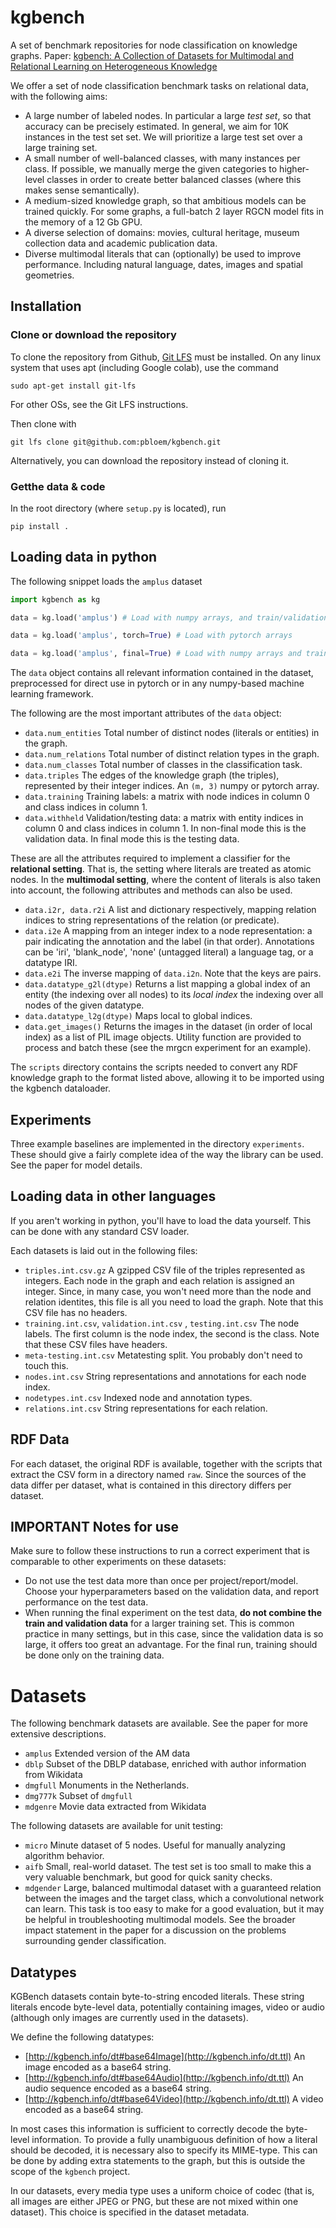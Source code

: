 # kgbench

A set of benchmark repositories for node classification on knowledge graphs. Paper:
[kgbench: A Collection of Datasets for Multimodal and Relational Learning on Heterogeneous Knowledge](https://openreview.net/forum?id=yeK_9wxRDbA) 

We offer a set of node classification benchmark tasks on relational data, with the following aims:

* A large number of labeled nodes. In particular a large _test set_, so that accuracy can be precisely estimated. In general, we aim for 10K instances in the test set set. We will prioritize a large test set over a large training set.
* A small number of well-balanced classes, with many instances per class. If possible, we manually merge the given categories to higher-level classes in order to create better balanced classes (where this makes sense semantically). 
* A medium-sized knowledge graph, so that ambitious models can be trained quickly. For some graphs, a full-batch 2 layer RGCN model fits in the memory of a 12 Gb GPU.
* A diverse selection of domains: movies, cultural heritage, museum collection data and academic publication data.
* Diverse multimodal literals that can (optionally) be used to improve performance. Including natural language, dates, images and spatial geometries.  

## Installation

### Clone or download the repository

To clone the repository from Github, [Git LFS](https://git-lfs.github.com/) must be installed. On any linux system that uses apt (including Google colab), use the command

```
sudo apt-get install git-lfs
```
For other OSs, see the Git LFS instructions.

Then clone with

```git lfs clone git@github.com:pbloem/kgbench.git```

Alternatively, you can download the repository instead of cloning it. 

### Getthe data & code

In the root directory (where `setup.py` is located), run 

```
pip install . 
```

## Loading data in python

The following snippet loads the `amplus` dataset

```python
import kgbench as kg

data = kg.load('amplus') # Load with numpy arrays, and train/validation split

data = kg.load('amplus', torch=True) # Load with pytorch arrays

data = kg.load('amplus', final=True) # Load with numpy arrays and train/test split

``` 

The `data` object contains all relevant information contained in the dataset, preprocessed for direct use in pytorch or in any numpy-based machine learning framework.

The following are the most important attributes of the `data` object:

 * `data.num_entities` Total number of distinct nodes (literals or entities) in the graph.
 * `data.num_relations` Total number of distinct relation types in the graph.
 * `data.num_classes` Total number of classes in the classification task.
 * `data.triples` The edges of the knowledge graph (the triples), represented by their integer indices. An `(m, 3)` numpy or pytorch array.
 * `data.training` Training labels: a matrix with node indices in column 0 and class indices in column 1.
 * `data.withheld` Validation/testing data: a matrix with entity indices in column 0 and class indices in column 1. In non-final mode this is the validation data. In final mode this is the testing data.

These are all the attributes required to implement a classifier for the **relational setting**. That is, the setting where literals are treated as atomic nodes. In the **multimodal setting**, where the content of literals is also taken into account, the following attributes and methods can also be used.

 * `data.i2r, data.r2i` A list and dictionary respectively, mapping relation indices to string representations of the relation (or predicate). 
 * `data.i2e` A mapping from an integer index to a node representation: a pair indicating the annotation and the label (in that order). Annotations can be 'iri', 'blank_node', 'none' (untagged literal) a language tag, or a datatype IRI.
 * `data.e2i` The inverse mapping of `data.i2n`. Note that the keys are pairs.
 * `data.datatype_g2l(dtype)` Returns a list mapping a global index of an entity (the indexing over all nodes) to its _local index_ the indexing over all nodes of the given datatype.
 * `data.datatype_l2g(dtype)` Maps local to global indices.
 * `data.get_images()` Returns the images in the dataset (in order of local index) as a list of PIL image objects. Utility function are provided to process and batch these (see the mrgcn experiment for an example).

The `scripts` directory contains the scripts needed to convert any RDF knowledge graph to the format listed above, allowing it to be imported using the kgbench dataloader.

## Experiments

Three example baselines are implemented in the directory `experiments`. These should give a fairly complete idea of the way the library can be used. See the paper for model details. 

## Loading data in other languages

If you aren't working in python, you'll have to load the data yourself. This can be done with any standard CSV loader.

Each datasets is laid out in the following files:
 * `triples.int.csv.gz` A gzipped CSV file of the triples represented as integers. Each node in the graph and each relation is assigned an integer. Since, in many case, you won't need more than the node and relation identites, this file is all you need to load the graph. Note that this CSV file has no headers.
 * `training.int.csv`, `validation.int.csv` , `testing.int.csv` The node labels. The first column is the node index, the second is the class. Note that these CSV files have headers.
 * `meta-testing.int.csv` Metatesting split. You probably don't need to touch this.
 * `nodes.int.csv` String representations and annotations for each node index.
 * `nodetypes.int.csv` Indexed node and annotation types.
 * `relations.int.csv` String representations for each relation.
 
## RDF Data

For each dataset, the original RDF is available, together with the scripts that extract the CSV form in a directory named `raw`. Since the sources of the data differ per dataset, what is contained in this directory differs per dataset.  

## IMPORTANT Notes for use

Make sure to follow these instructions to run a correct experiment that is comparable to other experiments on these datasets:
 * Do not use the test data more than once per project/report/model. Choose your hyperparameters based on the validation data, and report performance on the test data. 
 * When running the final experiment on the test data, **do not combine the train and validation data** for a larger training set. This is common practice in many settings, but in this case, since the validation data is so large, it offers too great an advantage. For the final run, training should be done only on the training data. 

# Datasets

The following benchmark datasets are available. See the paper for more extensive descriptions. 

 * `amplus` Extended version of the AM data
 * `dblp` Subset of the DBLP database, enriched with author information from Wikidata
 * `dmgfull` Monuments in the Netherlands.
 * `dmg777k` Subset of `dmgfull`
 * `mdgenre` Movie data extracted from Wikidata
 
The following datasets are available for unit testing:

 * `micro` Minute dataset of 5 nodes. Useful for manually analyzing algorithm behavior.
 * `aifb` Small, real-world dataset. The test set is too small to make this a very valuable benchmark, but good for quick sanity checks.
 * `mdgender` Large, balanced multimodal dataset with a guaranteed relation between the images and the target class, which a convolutional network can learn. This task is too easy to make for a good evaluation, but it may be helpful in troubleshooting multimodal models. See the broader impact statement in the paper for a discussion on the problems surrounding gender classification.  

## Datatypes

KGBench datasets contain byte-to-string encoded literals. These string literals encode byte-level data, potentially containing images, video or audio (although only images are currently used in the datasets).

We define the following datatypes:
 
 * [http://kgbench.info/dt#base64Image](http://kgbench.info/dt.ttl) An image encoded as a base64 string. 
 * [http://kgbench.info/dt#base64Audio](http://kgbench.info/dt.ttl) An audio sequence encoded as a base64 string.
 * [http://kgbench.info/dt#base64Video](http://kgbench.info/dt.ttl) A video encoded as a base64 string.

In most cases this information is sufficient to correctly decode the byte-level information. To provide a fully unambiguous definition of how a literal should be decoded, it is necessary also to specify its MIME-type. This can be done by adding extra statements to the graph, but this is outside the scope of the `kgbench` project. 

In our datasets, every media type uses a uniform choice of codec (that is, all images are either JPEG or PNG, but these are not mixed within one dataset). This choice is specified in the dataset metadata.
